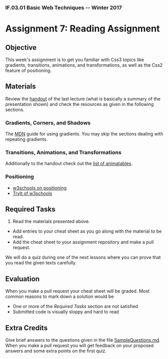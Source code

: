 ### IF.03.01 Basic Web Techniques -- Winter 2017
# Assignment 7: Reading Assignment

## Objective
This week's assignment is to get you familiar with Css3 topics like gradients, transitions, animations, and transformations, as well as the Css2 feature of positioning.

## Materials
Review the [handout](CssMastershipHandout.pdf) of the last lecture (what is basically a summary of the presentation shown) and check the resources as given in the following sections.

### Gradients, Corners, and Shadows
The [MDN](https://developer.mozilla.org/en-US/docs/Web/CSS/CSS_Images/Using_CSS_gradients) guide for using gradients. You may skip the sections dealing with repeating gradients.

### Transitions, Animations, and Transformations
Additionally to the handout check out the [list of animatables](https://www.w3.org/TR/css3-transitions/#animatable-properties).

### Positioning
- [w3schools on positioning](https://www.w3schools.com/css/css_positioning.asp)
- [TryIt of w3schools](http://www.w3schools.com/cssref/playit.asp?filename=playcss_position)

## Required Tasks
1. Read the materials presented above.
- Add entries to your cheat sheet as you go along with the material to be read.
- Add the cheat sheet to your assignment repository and make a pull request.

We will do a quiz during one of the next lessons where you can prove that you read the given texts carefully.

## Evaluation
When you make a pull request your cheat sheet will be graded. Most common reasons to mark down a solution would be
- One or more of the *Required Tasks* section are not satisfied
- Submitted code is visually sloppy and hard to read

## Extra Credits
Give brief answers to the questions given in the file [SampleQuestions.md](SampleQuestions.md). When you make a pull request you will get feedback on your proposed answers and some extra points on the first quiz.
